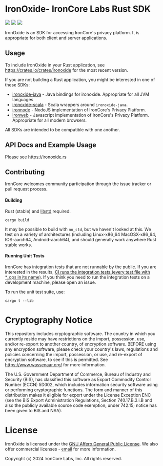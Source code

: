 # IronOxide- IronCore Labs Rust SDK

[![](https://img.shields.io/crates/v/ironoxide.svg)](https://crates.io/crates/ironoxide) [![](https://docs.rs/ironoxide/badge.svg)](https://docs.rs/ironoxide)
[![](https://github.com/IronCoreLabs/ironoxide/workflows/CI/badge.svg)](https://github.com/IronCoreLabs/ironoxide/actions)

IronOxide is an SDK for accessing IronCore's privacy platform. It is appropriate for both client and server applications.

## Usage

To include IronOxide in your Rust application, see https://crates.io/crates/ironoxide for the most recent version.

If you are not building a Rust application, you might be interested in one of these SDKs:

- [ironoxide-java](https://github.com/IronCoreLabs/ironoxide-java) - Java bindings for ironoxide. Appropriate for all JVM languages.
- [ironoxide-scala](https://github.com/IronCoreLabs/ironoxide-scala) - Scala wrappers around `ironoxide-java`.
- [ironnode](https://github.com/IronCoreLabs/ironnode) - NodeJS implementation of IronCore's Privacy Platform.
- [ironweb](https://github.com/IronCoreLabs/ironweb) - Javascript implementation of IronCore's Privacy Platform. Appropriate for all modern browsers.

All SDKs are intended to be compatible with one another.

## API Docs and Example Usage

Please see https://ironoxide.rs

## Contributing

IronCore welcomes community participation through the issue tracker or pull request process.

#### Building

Rust (stable) and [libstd](https://doc.rust-lang.org/std/) required.

`cargo build`

It may be possible to build with `no_std`, but we haven't looked at this.
We test on a variety of architectures (including Linux-x86_64 MacOSX-x86_64, IOS-aarch64, Android-aarch64), and should generally work anywhere Rust stable works.

#### Running Unit Tests

IronCore has integration tests that are not runnable by the public. If you are interested in the results, [CI runs the integration tests (every test file with *_ops in its name)](https://github.com/IronCoreLabs/ironoxide/actions/workflows/ci.yaml). If you think you need to run the integration tests on a development machine, please open an issue.

To run the unit test suite, use:

`cargo t --lib`

# Cryptography Notice

This repository includes cryptographic software. The country in which you currently reside may have restrictions on the import, possession, use, and/or re-export to another country, of encryption software. BEFORE using any encryption software, please check your country's laws, regulations and policies concerning the import, possession, or use, and re-export of encryption software, to see if this is permitted. See https://www.wassenaar.org/ for more information.

The U.S. Government Department of Commerce, Bureau of Industry and Security (BIS), has classified this software as Export Commodity Control Number (ECCN) 5D002, which includes information security software using or performing cryptographic functions. The form and manner of this distribution makes it eligible for export under the License Exception ENC (see the BIS Export Administration Regulations, Section 740.17.B.3.i.B and also the publicly available source code exemption, under 742.15; notice has been given to BIS and NSA).

# License

IronOxide is licensed under the [GNU Affero General Public License](LICENSE).
We also offer commercial licenses - [email](mailto:info@ironcorelabs.com) for more information.

Copyright (c) 2024 IronCore Labs, Inc.
All rights reserved.
